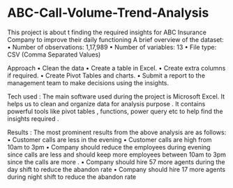 # ABC-Call-Volume-Trend-Analysis

This project is about t finding the required insights for ABC Insurance Company to improve their daily functioning
A brief overview of the dataset:
• Number of observations: 1,17,989
• Number of variables: 13
• File type: CSV (Comma Separated Values)

Approach
• Clean the data
• Create a table in Excel.
• Create extra columns if required.
• Create Pivot Tables and charts.
• Submit a report to the management team to make decisions using the
insights.

Tech used : The main software used during the project is Microsoft Excel. It
helps us to clean and organize data for analysis purpose . It contains powerful tools like pivot tables , functions, power query etc to help find the insights required . 

Results :
The most prominent results from the above analysis are as follows:
• Customer calls are less in the evening
• Customer calls are high from 10am to 3pm
• Company should reduce the employees during evening since calls are
less and should keep more employees between 10am to 3pm since the
calls are more .
• Company should hire 57 more agents during the day shift to reduce
the abandon rate
• Company should hire 17 more agents during night shift to reduce the
abandon rate
